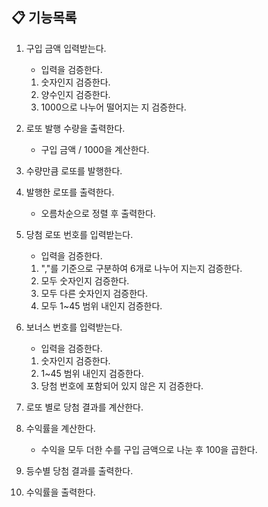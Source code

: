 ## 📋 기능목록

1. 구입 금액 입력받는다.
   - 입력을 검증한다.
   1. 숫자인지 검증한다.
   2. 양수인지 검증한다.
   3. 1000으로 나누어 떨어지는 지 검증한다.

2. 로또 발행 수량을 출력한다.
   - 구입 금액 / 1000을 계산한다.

3. 수량만큼 로또를 발행한다.

4. 발행한 로또를 출력한다.
   - 오름차순으로 정렬 후 출력한다.

5. 당첨 로또 번호를 입력받는다.
   - 입력을 검증한다.
   1. ","를 기준으로 구분하여 6개로 나누어 지는지 검증한다.
   2. 모두 숫자인지 검증한다.
   3. 모두 다른 숫자인지 검증한다.
   4. 모두 1~45 범위 내인지 검증한다.

6. 보너스 번호를 입력받는다.
   - 입력을 검증한다.
   1. 숫자인지 검증한다.
   2. 1~45 범위 내인지 검증한다.
   3. 당첨 번호에 포함되어 있지 않은 지 검증한다.

7. 로또 별로 당첨 결과를 계산한다.

8. 수익률을 계산한다.
   - 수익을 모두 더한 수를 구입 금액으로 나눈 후 100을 곱한다.

9. 등수별 당첨 결과를 출력한다.

10. 수익률을 출력한다.